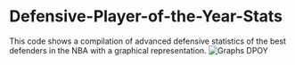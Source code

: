# Defensive-Player-of-the-Year-Stats
This code shows a compilation of advanced defensive statistics of the best defenders in the NBA with a graphical representation.
![Graphs DPOY](https://user-images.githubusercontent.com/58009530/120538256-e7294e80-c3ab-11eb-81fd-258a9f1641d9.PNG)
